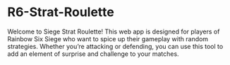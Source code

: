 # R6-Strat-Roulette
Welcome to Siege Strat Roulette! This web app is designed for players of Rainbow Six Siege who want to spice up their gameplay with random strategies. Whether you’re attacking or defending, you can use this tool to add an element of surprise and challenge to your matches.
